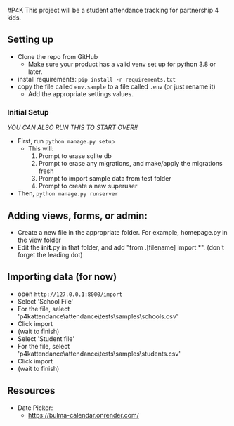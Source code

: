 #P4K
This project will be a student attendance tracking for partnership 4 kids. 

## Setting up
- Clone the repo from GitHub
  - Make sure your product has a valid venv set up for python 3.8 or later.
- install requirements: `pip install -r requirements.txt`
- copy the file called `env.sample` to a file called `.env` (or just rename it)
  - Add the appropriate settings values.
  
### Initial Setup
*YOU CAN ALSO RUN THIS TO START OVER!!*
- First, run `python manage.py setup` 
  - This will:
    1. Prompt to erase sqlite db 
    2. Prompt to erase any migrations, and make/apply the migrations fresh
    3. Prompt to import sample data from test folder
    4. Prompt to create a new superuser
- Then, `python manage.py runserver`

## Adding views, forms, or admin:
- Create a new file in the appropriate folder. For example, homepage.py in the view folder
- Edit the __init__.py in that folder, and add "from .[filename] import *".  (don't forget the leading dot)

## Importing data (for now)
- open `http://127.0.0.1:8000/import`
- Select 'School File'
- For the file, select 'p4kattendance\attendance\tests\samples\schools.csv'
- Click import
- (wait to finish)
- Select 'Student file'
- For the file, select 'p4kattendance\attendance\tests\samples\students.csv'
- Click import
- (wait to finish)


## Resources

- Date Picker:
  - https://bulma-calendar.onrender.com/